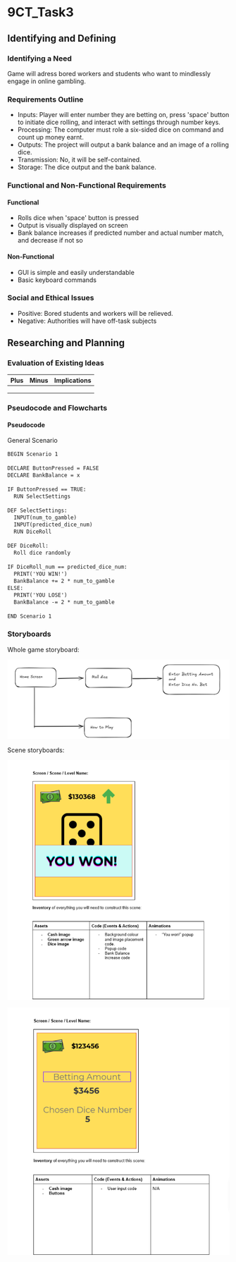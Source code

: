 # 9CT_Task3
## Identifying and Defining
### Identifying a Need
Game will adress bored workers and students who want to mindlessly engage in online gambling.
### Requirements Outline
- Inputs: Player will enter number they are betting on, press 'space' button to initiate dice rolling, and interact with settings through number keys.
- Processing: The computer must role a six-sided dice on command and count up money earnt.
- Outputs: The project will output a bank balance and an image of a rolling dice.
- Transmission: No, it will be self-contained.
- Storage: The dice output and the bank balance.
### Functional and Non-Functional Requirements
#### Functional
- Rolls dice when 'space' button is pressed
- Output is visually displayed on screen
- Bank balance increases if predicted number and actual number match, and decrease if not so
#### Non-Functional
- GUI is simple and easily understandable
- Basic keyboard commands
### Social and Ethical Issues
- Positive: Bored students and workers will be relieved.
- Negative: Authorities will have off-task subjects
## Researching and Planning
### Evaluation of Existing Ideas
| Plus                   | Minus                                | Implications                                  |
|------------------------|--------------------------------------|-----------------------------------------------|
|                        |                                      |                                               |
|                        |                                      |                                               |
|                        |                                      |                                               |
### Pseudocode and Flowcharts
#### Pseudocode
General Scenario
```
BEGIN Scenario 1

DECLARE ButtonPressed = FALSE
DECLARE BankBalance = x

IF ButtonPressed == TRUE:
  RUN SelectSettings

DEF SelectSettings:
  INPUT(num_to_gamble)
  INPUT(predicted_dice_num)
  RUN DiceRoll

DEF DiceRoll:
  Roll dice randomly

IF DiceRoll_num == predicted_dice_num:
  PRINT('YOU WIN!')
  BankBalance += 2 * num_to_gamble
ELSE:
  PRINT('YOU LOSE')
  BankBalance -= 2 * num_to_gamble

END Scenario 1
```
### Storyboards
Whole game storyboard:

![Whole_game_story](https://github.com/oscarcoleman/9CT_Task3/blob/main/Screenshot%202025-10-28%20103823.png)

Scene storyboards:

![Scene Storyboard 1](https://github.com/oscarcoleman/9CT_Task3/blob/main/Screenshot%202025-10-28%20105121.png)

![Scene storyboard 2](https://github.com/oscarcoleman/9CT_Task3/blob/main/Screenshot%202025-10-28%20105134.png)

